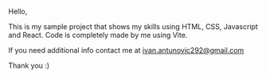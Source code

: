 Hello,


This is my sample project that shows my skills using HTML, CSS, Javascript and React. Code is completely made by me using Vite. 

If you need additional info contact me at ivan.antunovic292@gmail.com

Thank you :)
